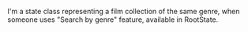 I'm a state class representing a film collection of the same genre, when someone uses "Search by genre" feature, available in RootState.